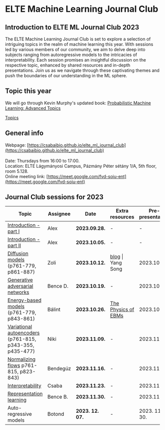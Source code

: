 # ELTE Machine Learning Journal Club

## Introduction to ELTE ML Journal Club 2023

The ELTE Machine Learning Journal Club is set to explore a selection of intriguing topics in the realm of machine learning this year. With sessions led by various members of our community, we aim to delve deep into subjects ranging from autoregressive models to the intricacies of interpretability. Each session promises an insightful discussion on the respective topic, enhanced by shared resources and in-depth presentations. Join us as we navigate through these captivating themes and push the boundaries of our understanding in the ML sphere.

## Topic this year

We will go through Kevin Murphy's updated book: [Probabilistic Machine Learning: Advanced Topics](https://probml.github.io/pml-book/book2.html)

[Topics](https://docs.google.com/spreadsheets/d/1D7IOLMWKjIejQbe4vrlD-8T11quihJInTaMmgtlMdtU/edit#gid=0)

## General info

Webpage: [https://csabaibio.github.io/elte_ml_journal_club](https://csabaibio.github.io/elte_ml_journal_club) <br>
<br>
Date: Thursdays from 16:00 to 17:00. <br>
Location: ELTE Lágymányosi Campus, Pázmány Péter sétány 1/A, 5th floor, room 5.128. <br>
Online meeting link: [https://meet.google.com/fvd-soiu-ent](https://meet.google.com/fvd-soiu-ent) <br>

## Journal Club sessions for 2023

| Topic | Assignee | Date | Extra resources | Pre-presentation |
|-------|----------|------|-----------------|--------------|
| [Introduction - part I](https://docs.google.com/presentation/d/1Xa52kHUG9uDP8u9I0prwXoGlFzCpNzCU_c0G4zgPOfU/edit?usp=sharing) | Alex | **2023.09.28.** | - | - |
| [Introduction - part II](https://docs.google.com/presentation/d/1Xa52kHUG9uDP8u9I0prwXoGlFzCpNzCU_c0G4zgPOfU/edit?usp=sharing) | Alex | **2023.10.05.** | - | - |
| [Diffusion models](https://docs.google.com/presentation/d/1gA43mItH6IFGgo3d6H6iYQZye5AZx6Q1UIy2lAbM20U/edit?usp=sharing)<br>(p761-779, p861-887) | Zoli | **2023.10.12.** | [blog](#) \| Yang Song | 2023.10.04. |
| [Generative adversarial networks](https://docs.google.com/presentation/d/1XMTF1zOUxqsgxPrEyRQe_wTd_sw9srZ4PXpcsYcPd2g/edit?usp=sharing) | Bence D. | **2023.10.19.** | - | 2023.10.11. |
| [Energy-based models](https://docs.google.com/presentation/d/1-s-QZeisUcqUFmYTz5tpwwqp7xWgR1KJ/edit?usp=sharing&ouid=113919100217127339445&rtpof=true&sd=true) (p761-779, p843-861) | Bálint | **2023.10.26.** | [The Physics of EBMs](https://physicsofebm.github.io/) | 2023.10.18. |
| [Variational autoencoders](https://docs.google.com/presentation/d/1wnWS2tyu6uoezZOOYq1RE18WqTK28D23UlOiNXvwP30/edit?pli=1#slide=id.p) (p761-815, p343-355, p435-477) | Niki | **2023.11.09.** | - | 2023.11.02. |
| [Normalizing flows](https://docs.google.com/presentation/d/1YGJTT5D9bgr3o8dv401I8aazhA_qvnhmjdpml91RY5o/edit?usp=sharing) p761-815, p823-843) | Bendegúz | **2023.11.16.** | - | 2023.11.08. |
| [Interpretability](https://docs.google.com/presentation/d/14_b0izGRtpV_F3XyU0na0XR0iik3eXTr/edit?usp=sharing&ouid=106284766092831291178&rtpof=true&sd=true) | Csaba | **2023.11.23.** | - | 2023.11.15. |
| [Representation learning]() | Bence B. | **2023.11.30.** | - | 2023.11.22. |
| Auto-regressive models | Botond | **2023. 12. 07.** | - | 2023. 11. 30.|



